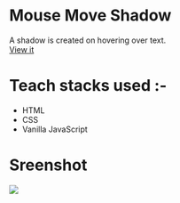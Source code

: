 # Mouse Move Shadow
A shadow is created on hovering over text.</br>
[View it](https://onmoveshadow.netlify.app/)

# Teach stacks used :-
- HTML
- CSS
- Vanilla JavaScript

# Sreenshot
<img src="https://user-images.githubusercontent.com/56690856/90020478-8a9a5d00-dccd-11ea-825f-fe4478d148d0.png">
